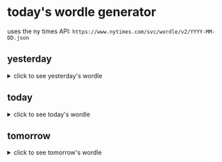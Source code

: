 # today's wordle generator

uses the ny times API: `https://www.nytimes.com/svc/wordle/v2/YYYY-MM-DD.json`

## yesterday

<details>
    <summary>click to see yesterday's wordle</summary>

    globe

</details>

## today

<details>
    <summary>click to see today's wordle</summary>

    bacon

</details>

## tomorrow

<details>
    <summary>click to see tomorrow's wordle</summary>

    funny

</details>
